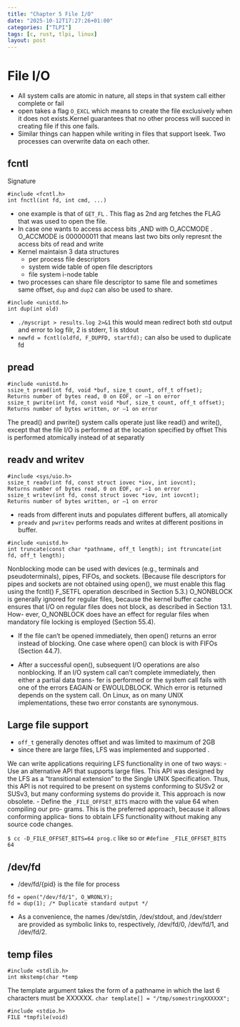 ```yaml
---
title: "Chapter 5 File I/O"
date: "2025-10-12T17:27:26+01:00"
categories: ["TLPI"]
tags: [c, rust, tlpi, linux]
layout: post
---
```


# File I/O

- All system calls are atomic in nature, all steps in that system call either complete or fail
- open takes a flag `O_EXCL` which means to create the file exclusively when it does not exists.Kernel guarantees that no other process will succed in creating file if this one fails.
- Similar things can happen while writing in files that support lseek. Two processes can overwrite data on each other.

## fcntl 
Signature
```
#include <fcntl.h>
int fnctl(int fd, int cmd, ...)

```
- one example is that of `GET_FL`  . This flag as 2nd arg fetches the FLAG that was used to open the file.
- In case one wants to access access bits ,AND with  O_ACCMODE . O_ACCMODE is 000000011 that means last two bits only represnt the access bits of read and write
- Kernel maintaisn 3 data structures
  - per process file descriptors
  - system wide table of open file descriptors
  - file system i-node table
- two processes can share file descriptor to same file and sometimes same offset, `dup` and `dup2` can also be used to share.
```
#include <unistd.h>
int dup(int old)
```
- `./myscript > results.log 2>&1` this would mean redirect both std output and error to log filr, 2 is stderr, 1 is stdout
- `newfd = fcntl(oldfd, F_DUPFD, startfd);` can also be used to duplicate fd

## pread
```
#include <unistd.h>
ssize_t pread(int fd, void *buf, size_t count, off_t offset);
Returns number of bytes read, 0 on EOF, or –1 on error
ssize_t pwrite(int fd, const void *buf, size_t count, off_t offset);
Returns number of bytes written, or –1 on error
```
The pread() and pwrite() system calls operate just like read() and write(), except that the file I/O is performed at the location specified by offset
This is performed atomically instead of at separatly

## readv and writev
```
#include <sys/uio.h>
ssize_t readv(int fd, const struct iovec *iov, int iovcnt);
Returns number of bytes read, 0 on EOF, or –1 on error
ssize_t writev(int fd, const struct iovec *iov, int iovcnt);
Returns number of bytes written, or –1 on error
```

- reads from different inuts and populates different buffers, all atomically
- `preadv` and `pwritev` performs reads and writes at different positions in buffer.

```
#include <unistd.h>
int truncate(const char *pathname, off_t length); int ftruncate(int fd, off_t length);

```
Nonblocking mode can be used with devices (e.g., terminals and pseudoterminals), pipes, FIFOs, and sockets. 
(Because file descriptors for pipes and sockets are not obtained using open(), we must enable this flag using the fcntl() F_SETFL operation described in Section 5.3.)
O_NONBLOCK is generally ignored for regular files, because the kernel buffer cache ensures that I/O on regular files does not block, as described in Section 13.1. 
How- ever, O_NONBLOCK does have an effect for regular files when mandatory file locking is employed (Section 55.4).

- If the file can’t be opened immediately, then open() returns an error instead of
blocking. One case where open() can block is with FIFOs (Section 44.7).

- After a successful open(), subsequent I/O operations are also nonblocking. If an I/O system call can’t complete immediately, then either a partial data trans- fer is performed or the system call fails with one of the errors EAGAIN or EWOULDBLOCK. Which error is returned depends on the system call. On Linux, as on many UNIX implementations, these two error constants are synonymous.

## Large file support
- `off_t` generally denotes offset and was limited to maximum of 2GB
- since there are large files, LFS was implemented and supported .

We can write applications requiring LFS functionality in one of two ways:
 - Use an alternative API that supports large files. This API was designed by the LFS as a “transitional extension” to the Single UNIX Specification. Thus, this API is not required to be present on systems conforming to SUSv2 or SUSv3, but many conforming systems do provide it. This approach is now obsolete.
 - Define the `_FILE_OFFSET_BITS` macro with the value 64 when compiling our pro- grams. This is the preferred approach, because it allows conforming applica- tions to obtain LFS functionality without making any source code changes.

`$ cc -D_FILE_OFFSET_BITS=64 prog.c` like so or `#define _FILE_OFFSET_BITS 64` 

## /dev/fd
- /dev/fd/{pid} is the file for process
```
fd = open("/dev/fd/1", O_WRONLY);
fd = dup(1); /* Duplicate standard output */
```
- As a convenience, the names /dev/stdin, /dev/stdout, and /dev/stderr are provided as
symbolic links to, respectively, /dev/fd/0, /dev/fd/1, and /dev/fd/2.

## temp files
```
#include <stdlib.h>
int mkstemp(char *temp
```

The template argument takes the form of a pathname in which the last 6 characters must be XXXXXX.
`char template[] = "/tmp/somestringXXXXXX";`
```
#include <stdio.h>
FILE *tmpfile(void)
```

